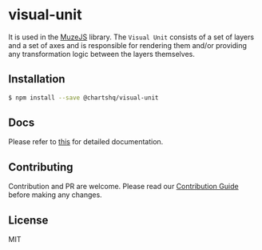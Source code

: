 # visual-unit

It is used in the [MuzeJS](https://github.com/chartshq/muze) library. The `Visual Unit` consists of a set of layers and a set of axes and is responsible for rendering them and/or providing any transformation logic between the layers themselves.

## Installation

```bash
$ npm install --save @chartshq/visual-unit
```

## Docs

Please refer to [this](https://charts.com/muze/docs) for detailed documentation.

## Contributing

Contribution and PR are welcome. Please read our [Contribution Guide](https://github.com/chartshq/muze/blob/master/CONTRIBUTING.md) before making any changes.

## License

MIT